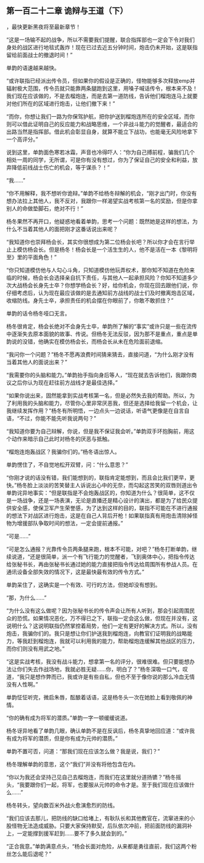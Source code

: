## 第一百二十二章 诡辩与王道（下）
，最快更新黑夜将至最新章节！

“这是一场输不起的战争，所以不需要我们提醒，联合指挥部也一定会下令对我们身处的战区进行地毯式轰炸！现在已过去近五分钟时间，炮击仍未开始，这是联指留给前面战士的撤退时间！”

单韵的语速越来越快。

“或许联指已经派出传令员，但如果你的假设是正确的，怪物能够多次释放emp并辐射极大范围，传令员就只能靠两条腿跑到这里，用嗓子喊话传令，根本来不及！我们现在应该做的，不是去榴炮连，而是去第一道防线，告诉他们榴炮连马上就要对他们所在的区域进行炮击，让他们撤下来！”

“而你，你想让我们一路为你保驾护航，把你护送到榴炮连所在的安全区域，而你则可以借此证明自己的反应能力和战略思维，一个非战斗能力的觉醒者，最适合的出路当然是指挥部。借此机会彰显自身，就算不能立下战功，也能毫无风险地拿下一个高评分。”

说到这里，单韵面色寒若冰霜，声音也冷得吓人：“你为自己搏前程，骗我们几个相处一周的同学，无所谓，可是你有没有想过，你为了保证自己的安全和利益，放弃降低前线战士伤亡的机会，等于谋杀？！”

“我……”

“你不用解释，我不想听你诡辩。”单韵不给杨冬辩解的机会，“刚才出门时，你没有想办法拉上其他人，我不反对，我跟你一样渴望实战考核第一名的奖励，但是你拿别人的命做垫脚石，绝对不行！”

杨冬果然不再开口，他疑惑地看着单韵，思考一个问题：既然她是这样的想法，为什么不当着其他人的面把刚才这番话说出来呢？

“我知道你也崇拜杨会长，其实你很想成为第二位杨会长吧？所以你才会在言行举止上模仿杨会长。但是杨冬！杨会长是一个活生生的人，他不是活在一本《黎明将至》里的平面角色！”

“你只知道模仿他与人勾心斗角，只知道模仿他玩弄权术，那你知不知道在危险来临的时候，杨会长会选择亲自抗下责任，与其他人一起承担风险？你知不知道多少次大战杨会长身先士卒？你想学杨会长？好，给你机会，你现在回去跟他们说，你仔细考虑后，认为现在最应该做的是去通知前方战线的战士们及时撤离炮击区域，收缩防线。身先士卒，承担责任的机会摆在你眼前了，你敢不敢抓住？”

单韵的话令杨冬哑口无言。

杨冬很肯定，杨会长绝对不会身先士卒，单韵所了解的“事实”或许只是一些在流传中逐渐失去原本面貌的故事、传说。但杨冬无法反驳，因为那不是重点，重点是单韵说的没错，他确实在模仿杨会长，而杨会长从未在危险面前退缩。

“我问你一个问题？”杨冬不愿再浪费时间猜来猜去，直接问道，“为什么刚才没有当着其他人的面说出来？”

“我需要你的头脑和能力。”单韵抬手指向身后等人，“现在就去告诉他们，我跟你商议之后你认为现在赶往前方战线才是最佳选择。”

“如果你说出来，固然能拿到实战考核第一名，但是必然失去我的帮助。所以，为了利用我的头脑和能力，尽管你心里非常厌恶我，但还是选择给我留一个机会，让我继续发挥作用？”杨冬有所明悟，一边点头一边说话，听语气更像是在自言自语，“不过，你能不能先听我说两句？”

“我知道你要为自己辩解，你说，但是我不保证我会听。”单韵双手环抱胸前，用这个动作来暗示自己此时对杨冬的厌恶与抵触。

“榴炮连炮轰战区？我骗你们的。”杨冬语出惊人。

单韵愣住了，不自觉地松开双臂，问：“什么意思？”

“你刚才说的话没有错，我们能想到的，联指肯定能想到，而且会比我们更早，更快。”杨冬脸上淡淡的苦笑替主人诉说出心中的无奈，而勾起这苦笑的双唇则道出令单韵诧异地事实：“但是联指是不会炮轰战区的，你知道为什么？很简单，这不仅是一场战争，还是一场表演，无论是直播还是精心设计的演出，都是为了给民众提供安全感，使保卫军产生荣誉感，为了达到这样的目的，联指不可能在不进行通报的想法下对战区进行炮击，这是在自己人背后开枪！如果联指真有用炮击清除掉怪物为增援部队争取时间的想法，一定会提前通报。”

“可是……”

“可是怎么通报？光靠传令员两条腿来跑，根本不可能，对吧？”杨冬打断单韵，继续说道，“还是很简单，派一个有飞行能力的觉醒者，飞到奥体中心，把指令传达给张秘书长，再由张秘书长通过她的能力直接把指令传达给周围所有参战人员。在通讯设备全部失效的情况下，这是最快最有效的传令方式。”

单韵呆住了，这确实是一个有效、可行的方法，但她却没有想到。

“那，为什么……”

“为什么没有这么做呢？因为张秘书长的传令声会让所有人听到，那会引起周围民众的恐慌。如果情况恶化，万不得已之下，联指一定会这么做，但现在并没有，这说明什么？这说明联指仍然掌控着局势，他们一定有更好的解决方式。所以，没有炮击，我骗你们的。我只是想让你们护送我到榴炮连，向教官们证明我的战略能力，等我赶到榴炮连，我就可以利用我的能力，帮助榴炮连缓解其他战区的压力，而你们则没有用武之地。”

“这是实战考核，我没有战斗能力，想拿第一名的评分，很难很难。但只要能想办法让你们失去作战场地，我就必胜无疑……你，明白了？”杨冬深吸一口气，叹道，“我只是想作弊而已，我或许是有些自私，但也不至于像你说的那么冷血无情没有人性啊。”

单韵怔怔听完，微启朱唇，酝酿着话语，这是杨冬头一次在她脸上看到敬佩的神情。

“你的确有成为将军的潜质。”单韵一字一顿缓缓说道。

杨冬讶异地看了单韵几眼，确认单韵不是在反讽后，杨冬真挚地回应道：“或许我有成为将军的潜质，但是你有成为元帅的潜质。”

单韵不置可否，问道：“那我们现在应该怎么做？我是说，我们？”

杨冬理解单韵的意思，这个“我们”并没有将他包含在内。

“你以为我还会坚持己见自己去榴炮连，而我们在这里就分道扬镳？”杨冬摇头，“我要跟你们一起，将军，也要服从元帅的命令才是。至于我们现在应该做什么……”

杨冬转头，望向数百米外战火愈演愈烈的防线。

“我们应该去那儿，把防线的缺口给堵上，有耿队长和其他教官在，流窜进来的小股怪物无法造成威胁。只要大家保持默契，后队依次冲前，把前面防线的漏洞补上，一定能撑到援军赶到……要不了多久就会到的。”

“正合我意。”单韵满意点头，“杨会长面对危险，从来都是勇往直前，我们这两个粉丝怎么能后退呢？”

